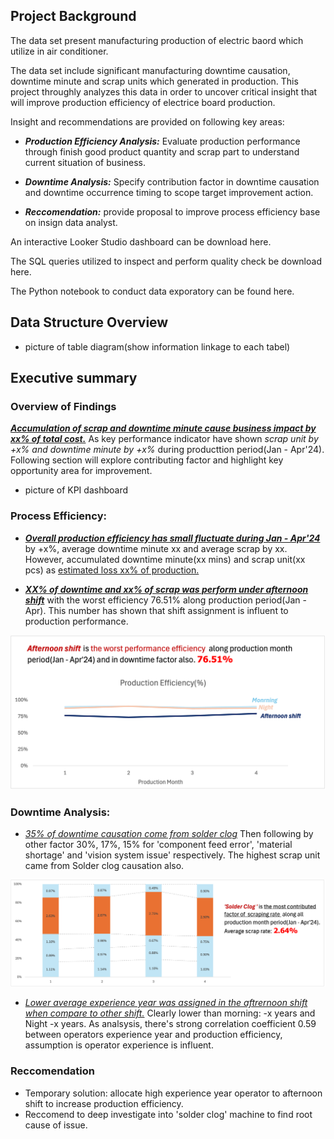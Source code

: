 ## Project Background

The data set present manufacturing production of electric baord which utilize in air conditioner.

The data set include significant manufacturing downtime causation, downtime minute and scrap units which generated in production. This project throughly analyzes this data in order to uncover critical insight that will improve production efficiency of electrice board production.

Insight and recommendations are provided on following key areas:
- _**Production Efficiency Analysis:**_ Evaluate production performance through finish good product quantity and scrap part to understand current situation of business.
  
- _**Downtime Analysis:**_ Specify contribution factor in downtime causation and downtime occurrence timing to scope target improvement action.
  
- _**Reccomendation:**_ provide proposal to improve process efficiency base on insign data analyst. 
  
An interactive Looker Studio dashboard can be download here.

The SQL queries utilized to inspect and perform quality check be download here.

The Python notebook to conduct data exporatory can be found here.


## Data Structure Overview
- picture of table diagram(show information linkage to each tabel)

## Executive summary
### Overview of Findings

<ins>**_Accumulation of scrap and downtime minute cause business impact by xx% of total cost._**</ins>
As key performance indicator have shown _scrap unit by +x% and downtime minute by +x%_ during producttion period(Jan - Apr'24). Following section will explore contributing factor and highlight key opportunity area for improvement.

- picture of KPI dashboard

### Process Efficiency:
- <ins>**_Overall production efficiency has small fluctuate during Jan - Apr'24_**</ins> by +x%, average downtime minute xx and average scrap by xx.
However, accumulated downtime minute(xx mins) and scrap unit(xx pcs) as <ins>estimated loss xx% of production.</ins>
  
- <ins>_**XX% of downtime and xx% of scrap was perform under afternoon shift**_</ins> with the worst efficiency 76.51% along production period(Jan - Apr). This number has shown that shift assignment is influent to production performance.

![Alternative text for the image](https://github.com/Pakawat2878/Manufacturing-Downtime-Analysis/blob/main/Eff_produciton_shift.png)


### Downtime Analysis:
-  <ins>_35% of downtime causation come from solder clog_</ins> Then following by other factor 30%, 17%, 15% for 'component feed error', 'material shortage' and 'vision system issue' respectively.
  The highest scrap unit came from Solder clog causation also.

![Alternative text for the image](https://github.com/Pakawat2878/Manufacturing-Downtime-Analysis/blob/main/Picture1.png)

- <ins>_Lower average experience year was assigned in the aftrernoon shift when compare to other shift._</ins> Clearly lower than morning: -x years and Night -x years. As analsysis, there's strong correlation coefficient 0.59 between operators experience year and production efficiency, assumption is operator experience is influent.


### Reccomendation
- Temporary solution: allocate high experience year operator to afternoon shift to increase production efficiency.
- Reccomend to deep investigate into 'solder clog' machine to find root cause of issue.



